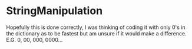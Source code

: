 # StringManipulation
Hopefully this is done correctly, I was thinking of coding it with only 0's in the dictionary as to be fastest but am unsure if it would make a difference. E.G. 0, 00, 000, 0000... 

